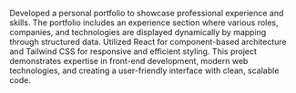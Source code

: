 Developed a personal portfolio to showcase professional experience and skills. The portfolio includes an experience section where various roles, companies, and technologies are displayed dynamically by mapping through structured data. Utilized React for component-based architecture and Tailwind CSS for responsive and efficient styling. This project demonstrates expertise in front-end development, modern web technologies, and creating a user-friendly interface with clean, scalable code.
